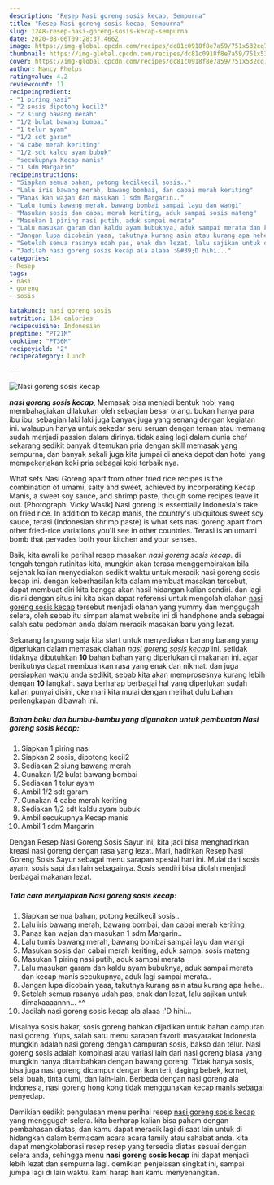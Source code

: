 ```yaml
---
description: "Resep Nasi goreng sosis kecap, Sempurna"
title: "Resep Nasi goreng sosis kecap, Sempurna"
slug: 1248-resep-nasi-goreng-sosis-kecap-sempurna
date: 2020-08-06T09:28:37.466Z
image: https://img-global.cpcdn.com/recipes/dc81c0918f8e7a59/751x532cq70/nasi-goreng-sosis-kecap-foto-resep-utama.jpg
thumbnail: https://img-global.cpcdn.com/recipes/dc81c0918f8e7a59/751x532cq70/nasi-goreng-sosis-kecap-foto-resep-utama.jpg
cover: https://img-global.cpcdn.com/recipes/dc81c0918f8e7a59/751x532cq70/nasi-goreng-sosis-kecap-foto-resep-utama.jpg
author: Nancy Phelps
ratingvalue: 4.2
reviewcount: 11
recipeingredient:
- "1 piring nasi"
- "2 sosis dipotong kecil2"
- "2 siung bawang merah"
- "1/2 bulat bawang bombai"
- "1 telur ayam"
- "1/2 sdt garam"
- "4 cabe merah keriting"
- "1/2 sdt kaldu ayam bubuk"
- "secukupnya Kecap manis"
- "1 sdm Margarin"
recipeinstructions:
- "Siapkan semua bahan, potong kecilkecil sosis.."
- "Lalu iris bawang merah, bawang bombai, dan cabai merah keriting"
- "Panas kan wajan dan masukan 1 sdm Margarin.."
- "Lalu tumis bawang merah, bawang bombai sampai layu dan wangi"
- "Masukan sosis dan cabai merah keriting, aduk sampai sosis mateng"
- "Masukan 1 piring nasi putih, aduk sampai merata"
- "Lalu masukan garam dan kaldu ayam bubuknya, aduk sampai merata dan kecap manis secukupnya, aduk lagi sampai merata.."
- "Jangan lupa dicobain yaaa, takutnya kurang asin atau kurang apa hehe.."
- "Setelah semua rasanya udah pas, enak dan lezat, lalu sajikan untuk dimakaaaannn... ^^"
- "Jadilah nasi goreng sosis kecap ala alaaa :&#39;D hihi..."
categories:
- Resep
tags:
- nasi
- goreng
- sosis

katakunci: nasi goreng sosis 
nutrition: 134 calories
recipecuisine: Indonesian
preptime: "PT21M"
cooktime: "PT36M"
recipeyield: "2"
recipecategory: Lunch

---
```



![Nasi goreng sosis kecap](https://img-global.cpcdn.com/recipes/dc81c0918f8e7a59/751x532cq70/nasi-goreng-sosis-kecap-foto-resep-utama.jpg)

<b><i>nasi goreng sosis kecap</i></b>, Memasak bisa menjadi bentuk hobi yang membahagiakan dilakukan oleh sebagian besar orang. bukan hanya para ibu ibu, sebagian laki laki juga banyak juga yang senang dengan kegiatan ini. walaupun hanya untuk sekedar seru seruan dengan teman atau memang sudah menjadi passion dalam dirinya. tidak asing lagi dalam dunia chef sekarang sedikit banyak ditemukan pria dengan skill memasak yang sempurna, dan banyak sekali juga kita jumpai di aneka depot dan hotel yang mempekerjakan koki pria sebagai koki terbaik nya.

What sets Nasi Goreng apart from other fried rice recipes is the combination of umami, salty and sweet, achieved by incorporating Kecap Manis, a sweet soy sauce, and shrimp paste, though some recipes leave it out. [Photograph: Vicky Wasik] Nasi goreng is essentially Indonesia&#39;s take on fried rice. In addition to kecap manis, the country&#39;s ubiquitous sweet soy sauce, terasi (Indonesian shrimp paste) is what sets nasi goreng apart from other fried-rice variations you&#39;ll see in other countries. Terasi is an umami bomb that pervades both your kitchen and your senses.

Baik, kita awali ke perihal resep masakan <i>nasi goreng sosis kecap</i>. di tengah tengah rutinitas kita, mungkin akan terasa menggembirakan bila sejenak kalian menyediakan sedikit waktu untuk meracik nasi goreng sosis kecap ini. dengan keberhasilan kita dalam membuat masakan tersebut, dapat membuat diri kita bangga akan hasil hidangan kalian sendiri. dan lagi disini dengan situs ini kita akan dapat referensi untuk mengolah olahan <u>nasi goreng sosis kecap</u> tersebut menjadi olahan yang yummy dan menggugah selera, oleh sebab itu simpan alamat website ini di handphone anda sebagai salah satu pedoman anda dalam meracik masakan baru yang lezat.


Sekarang langsung saja kita start untuk menyediakan barang barang yang diperlukan dalam memasak olahan <u><i>nasi goreng sosis kecap</i></u> ini. setidak tidaknya dibutuhkan <b>10</b> bahan bahan yang diperlukan di makanan ini. agar berikutnya dapat membuahkan rasa yang enak dan nikmat. dan juga persiapkan waktu anda sedikit, sebab kita akan memprosesnya kurang lebih dengan <b>10</b> langkah. saya berharap berbagai hal yang diperlukan sudah kalian punyai disini, oke mari kita mulai dengan melihat dulu bahan perlengkapan dibawah ini.

<!--inarticleads1-->

##### Bahan baku dan bumbu-bumbu yang digunakan untuk pembuatan Nasi goreng sosis kecap:

1. Siapkan 1 piring nasi
1. Siapkan 2 sosis, dipotong kecil2
1. Sediakan 2 siung bawang merah
1. Gunakan 1/2 bulat bawang bombai
1. Sediakan 1 telur ayam
1. Ambil 1/2 sdt garam
1. Gunakan 4 cabe merah keriting
1. Sediakan 1/2 sdt kaldu ayam bubuk
1. Ambil secukupnya Kecap manis
1. Ambil 1 sdm Margarin


Dengan Resep Nasi Goreng Sosis Sayur ini, kita jadi bisa menghadirkan kreasi nasi goreng dengan rasa yang lezat. Mari, hadirkan Resep Nasi Goreng Sosis Sayur sebagai menu sarapan spesial hari ini. Mulai dari sosis ayam, sosis sapi dan lain sebagainya. Sosis sendiri bisa diolah menjadi berbagai makanan lezat. 

<!--inarticleads2-->

##### Tata cara menyiapkan Nasi goreng sosis kecap:

1. Siapkan semua bahan, potong kecilkecil sosis..
1. Lalu iris bawang merah, bawang bombai, dan cabai merah keriting
1. Panas kan wajan dan masukan 1 sdm Margarin..
1. Lalu tumis bawang merah, bawang bombai sampai layu dan wangi
1. Masukan sosis dan cabai merah keriting, aduk sampai sosis mateng
1. Masukan 1 piring nasi putih, aduk sampai merata
1. Lalu masukan garam dan kaldu ayam bubuknya, aduk sampai merata dan kecap manis secukupnya, aduk lagi sampai merata..
1. Jangan lupa dicobain yaaa, takutnya kurang asin atau kurang apa hehe..
1. Setelah semua rasanya udah pas, enak dan lezat, lalu sajikan untuk dimakaaaannn... ^^
1. Jadilah nasi goreng sosis kecap ala alaaa :&#39;D hihi...


Misalnya sosis bakar, sosis goreng bahkan dijadikan untuk bahan campuran nasi goreng. Yups, salah satu menu sarapan favorit masyarakat Indonesia mungkin adalah nasi goreng dengan campuran sosis, bakso dan telur. Nasi goreng sosis adalah kombinasi atau variasi lain dari nasi goreng biasa yang mungkin hanya ditambahkan dengan bawang goreng. Tidak hanya sosis, bisa juga nasi goreng dicampur dengan ikan teri, daging bebek, kornet, selai buah, tinta cumi, dan lain-lain. Berbeda dengan nasi goreng ala Indonesia, nasi goreng hong kong tidak menggunakan kecap manis sebagai penyedap. 

Demikian sedikit pengulasan menu perihal resep <u>nasi goreng sosis kecap</u> yang menggugah selera. kita berharap kalian bisa paham dengan pembahasan diatas, dan kamu dapat meracik lagi di saat lain untuk di hidangkan dalam bermacam acara acara family atau sahabat anda. kita dapat mengkolaborasi resep resep yang tersedia diatas sesuai dengan selera anda, sehingga menu <b>nasi goreng sosis kecap</b> ini dapat menjadi lebih lezat dan sempurna lagi. demikian penjelasan singkat ini, sampai jumpa lagi di lain waktu. kami harap hari kamu menyenangkan.
